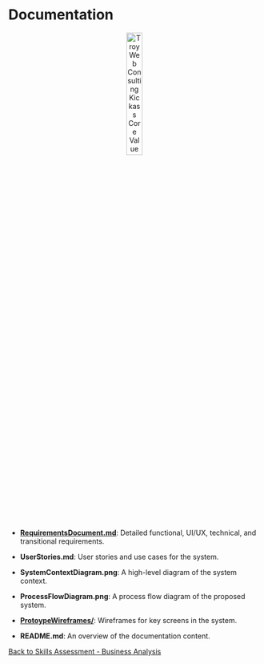 # Documentation

<div style="text-align: center;">
    <img src="https://static.wixstatic.com/media/a26b8b_18415c043d834950a45e27488d51f39a~mv2.png/v1/fill/w_347,h_348,al_c,q_85,usm_0.66_1.00_0.01,enc_auto/Kick-Ass-Shirt.png" alt="Troy Web Consulting Kickass Core Value" style="object-fit: contain; object-position: center center; width: 25%;">
</div>


- **[RequirementsDocument.md](https://github.com/jonnyblevins/TWCSkillsAssessment/blob/main/3_The_Documentation/RequirementsDocument.md)**: Detailed functional, UI/UX, technical, and transitional requirements.
  
- **UserStories.md**: User stories and use cases for the system.
  
- **SystemContextDiagram.png**: A high-level diagram of the system context.
  
- **ProcessFlowDiagram.png**: A process flow diagram of the proposed system.
  
- **[ProtoypeWireframes/](https://github.com/jonnyblevins/TWCSkillsAssessment/blob/main/3_The_Documentation/PrototypeWireframes.md)**: Wireframes for key screens in the system.
  
- **README.md**: An overview of the documentation content.


[Back to Skills Assessment - Business Analysis](https://github.com/jonnyblevins/TWCSkillsAssessment/blob/main/README.md)
